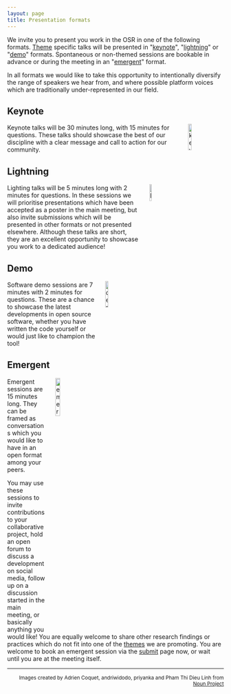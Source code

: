 ```yaml
---
layout: page
title: Presentation formats
---
```


We invite you to present you work in the OSR in one of the following formats. [Theme](theme.md) specific talks will be presented in "[keynote](#keynote)", "[lightning](#lightning)" or "[demo](#demo)" formats. Spontaneous or non-themed sessions are bookable in advance or during the meeting in an "[emergent](#emergent)" format.

In all formats we would like to take this opportunity to intentionally diversify the range of speakers we hear from, and where possible platform voices which are traditionally under-represented in our field.

## Keynote

<img align="right" src="../img/nounproj-key.png" alt="keynote" width="12.5%" hspace="20">

Keynote talks will be 30 minutes long, with 15 minutes for questions. These talks should showcase the best of our discipline with a clear message and call to action for our community.


## Lightning

<img align="right" src="../img/nounproj-lightning.png" alt="lightning" width="10%" hspace="20">

Lighting talks will be 5 minutes long with 2 minutes for questions. In these sessions we will prioritise presentations which have been accepted as a poster in the main meeting, but also invite submissions which will be presented in other formats or not presented elsewhere. Although these talks are short, they are an excellent opportunity to showcase you work to a dedicated audience!

## Demo

<img align="right" src="../img/nounproj-demo.png" alt="demo" width="12.5%" hspace="20">

Software demo sessions are 7 minutes with 2 minutes for questions. These are a chance to showcase the latest developments in open source software, whether you have written the code yourself or would just like to champion the tool!

## Emergent

<img align="right" src="../img/nounproj-emergent.png" alt="emergent" width="15%" hspace="20">

Emergent sessions are 15 minutes long. They can be framed as conversations which you would like to have in an open format among your peers.

You may use these sessions to invite contributions to your collaborative project, hold an open forum to discuss a development on social media, follow up on a discussion started in the main meeting, or basically anything you would like! You are equally welcome to share other research findings or practices which do not fit into one of the [themes](themes.md) we are promoting. You are welcome to book an emergent session via the [submit](submit.md) page now, or wait until you are at the meeting itself.  



---

<div align="right"><body><p><small>
Images created by Adrien Coquet, andriwidodo, priyanka and Pham Thi Dieu Linh from <a href="https://thenounproject.com/">Noun Project</a>
</small></p></body></div>
